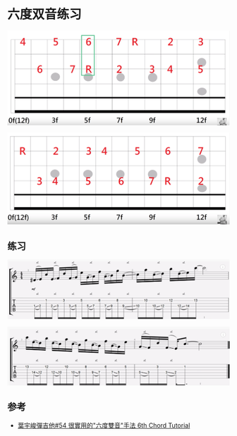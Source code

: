 # 六度双音练习

![](../../images/practice/scale/6th_chord_3.png)

![](../../images/practice/scale/6th_chord_4.png)

## 练习

![](../../images/practice/scale/6th_chord_1.png)

![](../../images/practice/scale/6th_chord_2.png)

## 参考
- [葉宇峻彈吉他#54 很實用的"六度雙音"手法 6th Chord Tutorial](https://www.youtube.com/watch?v=_fqO8oqv_CU&feature=youtu.be)
